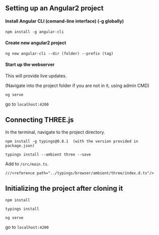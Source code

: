 ## Setting up an Angular2 project

#### Install Angular CLI (comand-line interface) (-g globally)
```
npm install -g angular-cli
```

#### Create new angular2 project
```
ng new angular-cli --dir (folder) --prefix (tag)
```
#### Start up the webserver
This will provide live updates.

(Navigate into the project folder if you are not in it, using admin CMD)

```
ng serve
```

go to  `localhost:4200`



## Connecting THREE.js
In the terminal, navigate to the project directory.
```
npm install -g typings@0.8.1  (with the version provided in package.json)
```
```
typings install --ambient three --save
```

Add to `/src/main.ts`.
```
///<reference path="../typings/browser/ambient/three/index.d.ts"/>
```


## Initializing the project after cloning it

```
npm install
```
```
typings install
```
```
ng serve
```

go to  `localhost:4200`

